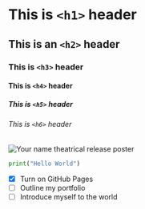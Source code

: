 # This is `<h1>` header

## This is an `<h2>` header

### This is `<h3>` header

#### This is `<h4>` header

##### This is `<h5>` header

###### This is `<h6>` header

![Your name theatrical release poster](https://www.stisttvm.edu.in/public/images/frontend_images/logoSTIST.png)

```python
print("Hello World")
```
- [X] Turn on GitHub Pages
- [ ] Outline my portfolio
- [ ] Introduce myself to the world
